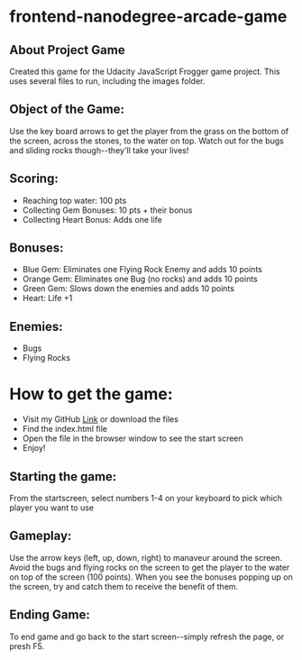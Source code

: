 frontend-nanodegree-arcade-game
===============================
About Project Game
-
Created this game for the Udacity JavaScript Frogger game project. This uses several files to run, including the images folder.

Object of the Game:
-
Use the key board arrows to get the player from the grass on the bottom of the screen, across the stones, to the water on top. Watch out for the bugs and sliding rocks though--they'll take your lives!

Scoring:
-
* Reaching top water: 100 pts
* Collecting Gem Bonuses: 10 pts + their bonus
* Collecting Heart Bonus: Adds one life

Bonuses:
-
* Blue Gem: Eliminates one Flying Rock Enemy and adds 10 points
* Orange Gem: Eliminates one Bug (no rocks) and adds 10 points
* Green Gem: Slows down the enemies and adds 10 points
* Heart: Life +1

Enemies:
-
* Bugs
* Flying Rocks

How to get the game:
=
* Visit my GitHub [Link](https://github.com/jeffberlinrally88/FEND-arcade-game.git) or download the files
* Find the index.html file
* Open the file in the browser window to see the start screen
* Enjoy!

Starting the game:
-
From the startscreen, select numbers 1-4 on your keyboard to pick which player you want to use

Gameplay:
-
Use the arrow keys (left, up, down, right) to manaveur around the screen. Avoid the bugs and flying rocks on the screen to get the player to the water on top of the screen (100 points). When you see the bonuses popping up on the screen, try and catch them to receive the benefit of them.

Ending Game:
-
To end game and go back to the start screen--simply refresh the page, or presh F5.
